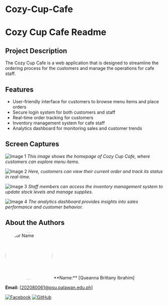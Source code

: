 # Cozy-Cup-Cafe
# Cozy Cup Cafe Readme

## Project Description
The Cozy Cup Cafe is a web application that is designed to streamline the ordering process for the customers and manage the operations for cafe staff.

## Features
- User-friendly interface for customers to browse menu items and place orders
- Secure login system for both customers and staff
- Real-time order tracking for customers
- Inventory management system for cafe staff
- Analytics dashboard for monitoring sales and customer trends

## Screen Captures
![Image 1](image1.png)
*This image shows the homepage of Cozy Cup Cafe, where customers can explore menu items.*

![Image 2](image2.png)
*Here, customers can view their current order and track its status in real-time.*

![Image 3](image3.png)
*Staff members can access the inventory management system to update stock levels and manage supplies.*

![Image 4](image4.png)
*The analytics dashboard provides insights into sales performance and customer behavior.*

## About the Authors
<img src="your_image_link_here" alt="Your Name" width="150" style="border-radius: 50%">
**Name:** [Queanna Brittany Ibrahim]

**Email:** [202080061@psu.palawan.edu.ph]

[![Facebook](facebook_icon_link_here)](https://www.facebook.com/iamqueannab?mibextid=JRoKGi)
[![GitHub](github_icon_link_here)](https://github.com/queanna20)
